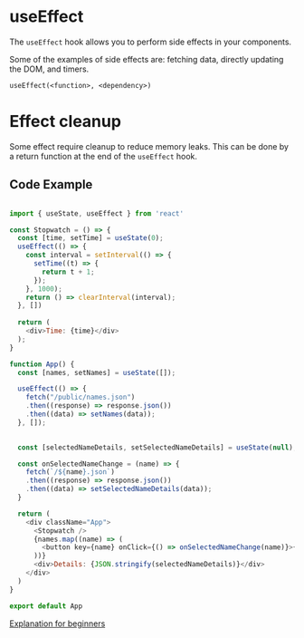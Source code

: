 # useEffect

The `useEffect` hook allows you to perform side effects in your components.

Some of the examples of side effects are: fetching data, directly updating the DOM, and timers.

`useEffect(<function>, <dependency>)`

# Effect cleanup

Some effect require cleanup to reduce memory leaks. This can be done by a return function at the end of the `useEffect` hook.

## Code Example

```js

import { useState, useEffect } from 'react'

const Stopwatch = () => {
  const [time, setTime] = useState(0);
  useEffect(() => {
    const interval = setInterval(() => {
      setTime((t) => {
        return t + 1;
      });
    }, 1000);
    return () => clearInterval(interval);
  }, [])
  
  return (
    <div>Time: {time}</div>
  );
}

function App() {
  const [names, setNames] = useState([]);

  useEffect(() => {
    fetch("/public/names.json")
    .then((response) => response.json())
    .then((data) => setNames(data));
  }, []);

  
  const [selectedNameDetails, setSelectedNameDetails] = useState(null);

  const onSelectedNameChange = (name) => {
    fetch(`/${name}.json`)
    .then((response) => response.json())
    .then((data) => setSelectedNameDetails(data));
  }

  return (
    <div className="App">
      <Stopwatch />
      {names.map((name) => (
        <button key={name} onClick={() => onSelectedNameChange(name)}>{name}</button>
      ))}
      <div>Details: {JSON.stringify(selectedNameDetails)}</div>
    </div>
  )
}

export default App

```

[Explanation for beginners](https://www.freecodecamp.org/news/react-useeffect-absolute-beginners/)